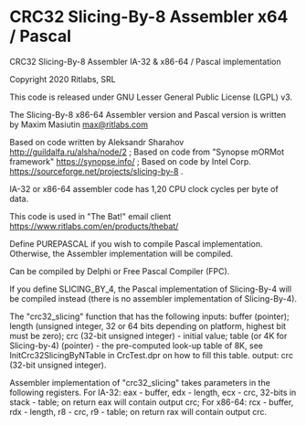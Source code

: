 # CRC32 Slicing-By-8 Assembler x64 / Pascal
CRC32 Slicing-By-8 Assembler IA-32 & x86-64 / Pascal implementation

Copyright 2020 Ritlabs, SRL

This code is released under GNU Lesser General Public License (LGPL) v3.

The Slicing-By-8 x86-64 Assembler version and Pascal version is written by
Maxim Masiutin <max@ritlabs.com>

Based on code written by Aleksandr Sharahov http://guildalfa.ru/alsha/node/2 ;
Based on code from "Synopse mORMot framework" https://synopse.info/ ;
Based on code by Intel Corp. https://sourceforge.net/projects/slicing-by-8 .

IA-32 or x86-64 assembler code has 1,20 CPU clock cycles per byte of data.

This code is used in "The Bat!" email client
https://www.ritlabs.com/en/products/thebat/

Define PUREPASCAL if you wish to compile Pascal implementation.
Otherwise, the Assembler implementation will be compiled.

Can be compiled by Delphi or Free Pascal Compiler (FPC).

If you define SLICING_BY_4, the Pascal implementation of Slicing-By-4
will be compiled instead (there is no assembler implementation 
of Slicing-By-4).

The "crc32_slicing" function that has the following inputs:
buffer (pointer); 
length (unsigned integer, 32 or 64 bits depending on platform, highest bit must be zero); 
crc (32-bit unsigned integer) - initial value;
table (or 4K for Slicing-by-4) (pointer) - the pre-computed look-up table of 8K, see InitCrc32SlicingByNTable in CrcTest.dpr on how to fill this table.
output: crc (32-bit unsigned integer).

Assembler implementation of "crc32_slicing" takes parameters in the following registers.
For IA-32: eax - buffer, edx - length, ecx - crc, 32-bits in stack - table; on return eax will contain output crc;
For x86-64: rcx - buffer, rdx - length, r8 - crc, r9 - table; on return rax will contain output crc.
